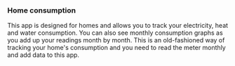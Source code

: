 ### Home consumption
This app is designed for homes and allows you to track your electricity, heat and water consumption. You can also see monthly consumption graphs as you add up your readings month by month. This is an old-fashioned way of tracking your home's consumption and you need to read the meter monthly and add data to this app.
